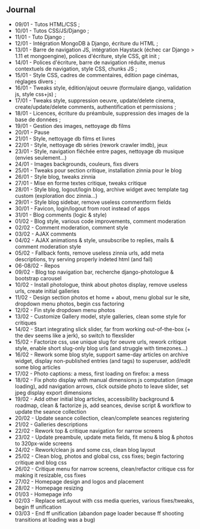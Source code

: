 ## Journal

* 09/01 - Tutos HTML/CSS ;
* 10/01 - Tutos CSS/JS/Django ;
* 11/01 - Tuto Django ;
* 12/01 - Intégration MongoDB à Django, écriture du HTML ;
* 13/01 - Barre de navigation JS, intégration Haystack (échec car Django > 1.11 et mongoengine), polices d'écriture, style CSS, git init ;
* 14/01 - Polices d'écriture, barre de navigation réduite, menus contextuels de navigation, style CSS, chunks JS ;
* 15/01 - Style CSS, cadres de commentaires, édition page cinémas, réglages divers ;
* 16/01 - Tweaks style, édition/ajout oeuvre (formulaire django, validation js, style css+js) ;
* 17/01 - Tweaks style, suppression oeuvre, update/delete cinema, create/update/delete comments, authentification et permissions ;
* 18/01 - Licences, écriture du préambule, suppression des images de la base de données ;
* 19/01 - Gestion des images, nettoyage db films
* 20/01 - Pause
* 21/01 - Style, nettoyage db films et livres
* 22/01 - Style, nettoyage db séries (rework crawler imdb), jeux
* 23/01 - Style, navigation fléchée entre pages, nettoyage db musique (envies seulement...)
* 24/01 - Images backgrounds, couleurs, fixs divers
* 25/01 - Tweaks pour section critique, installation zinnia pour le blog
* 26/01 - Style blog, tweaks zinnia
* 27/01 - Mise en forme textes critique, tweaks critique
* 28/01 - Style blog, logout/login blog, archive widget avec template tag custom (exploration doc zinnia...)
* 29/01 - Style blog sidebar, remove useless commentform fields
* 30/01 - Favicon, login/logout from root instead of apps
* 31/01 - Blog comments (logic & style)
* 01/02 - Blog style, various code improvements, comment moderation
* 02/02 - Comment moderation, comment style
* 03/02 - AJAX comments
* 04/02 - AJAX animations & style, unsubscribe to replies, mails & comment moderation style
* 05/02 - Fallback fonts, remove useless zinnia urls, add meta descriptions, try serving properly indeted html (and fail)
* 06-08/02 - Repos
* 09/02 - Blog top navigation bar, recherche django-photologue & bootstrap carousel
* 10/02 - Install photologue, think about photos display, remove useless urls, create initial galleries
* 11/02 - Design section photos et home + about, menu global sur le site, dropdown menu photos, begin css factoring
* 12/02 - Fin style dropdown menu photos
* 13/02 - Customize Gallery model, style galleries, clean some style for critiques
* 14/02 - Start integrating slick slider, far from working out-of-the-box (+ the dev seems like a jerk), so switch to flexslider
* 15/02 - Factorize css, use unique slug for oeuvre urls, rework critique style, enable short slug-only blog urls (and struggle with timezones...)
* 16/02 - Rework some blog style, support same-day articles on archive widget, display non-published entries (and tags) to superuser, add/edit some blog articles
* 17/02 - Photo captions: a mess, first loading on firefox: a mess
* 18/02 - Fix photo display with manual dimensions js computation (image loading), add navigation arrows, click outside photo to leave slider, set jpeg display export dimensions
* 19/02 - Add other initial blog articles, accessibility background & roadmap, clean & factorize js, add seances, devise script & workflow to update the seance collection
* 20/02 - Update seance collection, clean/complete seances registering
* 21/02 - Galleries descriptions
* 22/02 - Rework top & critique navigation for narrow screens
* 23/02 - Update preambule, update meta fields, fit menu & blog & photos to 320px-wide screens
* 24/02 - Rework/clean js and some css, clean blog layout
* 25/02 - Clean blog, photos and global css, css fixes; begin factoring critique and blog css
* 26/02 - Critique menu for narrow screens, clean/refactor critique css for making it resizable, css fixes
* 27/02 - Homepage design and logos and placement
* 28/02 - Homepage resizing
* 01/03 - Homepage info
* 02/03 - Replace setLayout with css media queries, various fixes/tweaks, begin ff unification
* 03/03 - End ff unification (abandon page loader because ff shooting transitions at loading was a bug)
